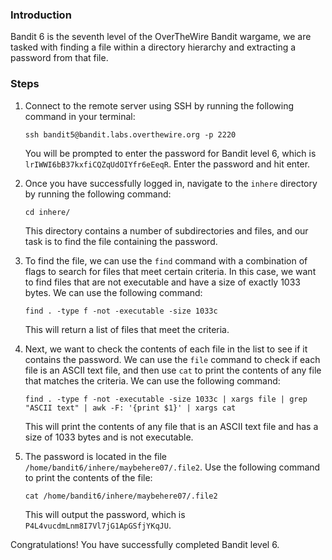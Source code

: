 ### Introduction

Bandit 6 is the seventh level of the OverTheWire Bandit wargame, we are tasked with finding a file within a directory hierarchy and extracting a password from that file.

### Steps

1. Connect to the remote server using SSH by running the following command in your terminal:
    
    ```
    ssh bandit5@bandit.labs.overthewire.org -p 2220
    ```
    
    You will be prompted to enter the password for Bandit level 6, which is `lrIWWI6bB37kxfiCQZqUdOIYfr6eEeqR`. Enter the password and hit enter.
    
2. Once you have successfully logged in, navigate to the `inhere` directory by running the following command:
    
    ```
    cd inhere/
    ```
    
    This directory contains a number of subdirectories and files, and our task is to find the file containing the password.
    
3. To find the file, we can use the `find` command with a combination of flags to search for files that meet certain criteria. In this case, we want to find files that are not executable and have a size of exactly 1033 bytes. We can use the following command:
    
    ```
    find . -type f -not -executable -size 1033c
    ```
    
    This will return a list of files that meet the criteria.
    
4. Next, we want to check the contents of each file in the list to see if it contains the password. We can use the `file` command to check if each file is an ASCII text file, and then use `cat` to print the contents of any file that matches the criteria. We can use the following command:
    
    ```
    find . -type f -not -executable -size 1033c | xargs file | grep "ASCII text" | awk -F: '{print $1}' | xargs cat
    ```
    
    This will print the contents of any file that is an ASCII text file and has a size of 1033 bytes and is not executable.
    
5. The password is located in the file `/home/bandit6/inhere/maybehere07/.file2`. Use the following command to print the contents of the file:
    
    ```
    cat /home/bandit6/inhere/maybehere07/.file2
    ```
    
    This will output the password, which is `P4L4vucdmLnm8I7Vl7jG1ApGSfjYKqJU`.
    

Congratulations! You have successfully completed Bandit level 6.
